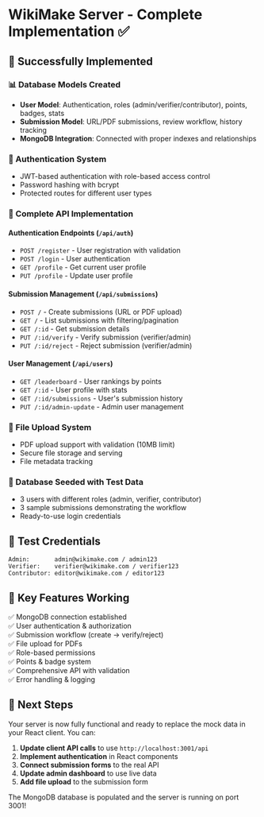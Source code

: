 # WikiMake Server - Complete Implementation ✅

## 🎉 Successfully Implemented

### 📊 Database Models Created
- **User Model**: Authentication, roles (admin/verifier/contributor), points, badges, stats
- **Submission Model**: URL/PDF submissions, review workflow, history tracking
- **MongoDB Integration**: Connected with proper indexes and relationships

### 🔐 Authentication System
- JWT-based authentication with role-based access control
- Password hashing with bcrypt
- Protected routes for different user types

### 🚀 Complete API Implementation

#### Authentication Endpoints (`/api/auth`)
- `POST /register` - User registration with validation
- `POST /login` - User authentication  
- `GET /profile` - Get current user profile
- `PUT /profile` - Update user profile

#### Submission Management (`/api/submissions`)
- `POST /` - Create submissions (URL or PDF upload)
- `GET /` - List submissions with filtering/pagination
- `GET /:id` - Get submission details
- `PUT /:id/verify` - Verify submission (verifier/admin)
- `PUT /:id/reject` - Reject submission (verifier/admin)

#### User Management (`/api/users`)
- `GET /leaderboard` - User rankings by points
- `GET /:id` - User profile with stats
- `GET /:id/submissions` - User's submission history
- `PUT /:id/admin-update` - Admin user management

### 📁 File Upload System
- PDF upload support with validation (10MB limit)
- Secure file storage and serving
- File metadata tracking

### 🌱 Database Seeded with Test Data
- 3 users with different roles (admin, verifier, contributor)
- 3 sample submissions demonstrating the workflow
- Ready-to-use login credentials

## 🔑 Test Credentials
```
Admin:       admin@wikimake.com / admin123
Verifier:    verifier@wikimake.com / verifier123  
Contributor: editor@wikimake.com / editor123
```

## 🎯 Key Features Working
✅ MongoDB connection established  
✅ User authentication & authorization  
✅ Submission workflow (create → verify/reject)  
✅ File upload for PDFs  
✅ Role-based permissions  
✅ Points & badge system  
✅ Comprehensive API with validation  
✅ Error handling & logging  

## 🔄 Next Steps
Your server is now fully functional and ready to replace the mock data in your React client. You can:

1. **Update client API calls** to use `http://localhost:3001/api`
2. **Implement authentication** in React components
3. **Connect submission forms** to the real API
4. **Update admin dashboard** to use live data
5. **Add file upload** to the submission form

The MongoDB database is populated and the server is running on port 3001!